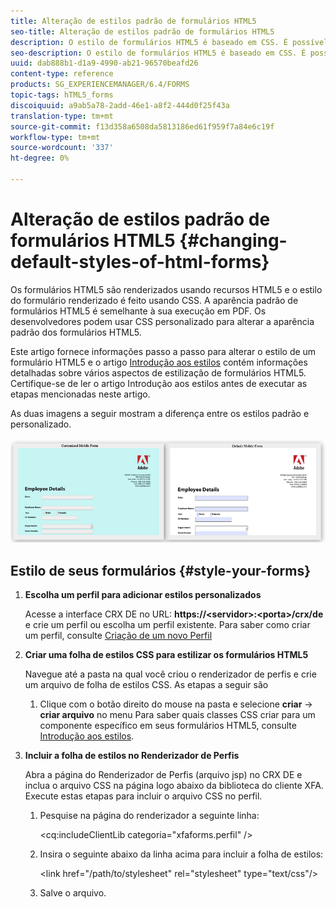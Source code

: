 ```yaml
---
title: Alteração de estilos padrão de formulários HTML5
seo-title: Alteração de estilos padrão de formulários HTML5
description: O estilo de formulários HTML5 é baseado em CSS. É possível alterar os estilos padrão do formulário.
seo-description: O estilo de formulários HTML5 é baseado em CSS. É possível alterar os estilos padrão do formulário.
uuid: dab888b1-d1a9-4990-ab21-96570beafd26
content-type: reference
products: SG_EXPERIENCEMANAGER/6.4/FORMS
topic-tags: hTML5_forms
discoiquuid: a9ab5a78-2add-46e1-a8f2-444d0f25f43a
translation-type: tm+mt
source-git-commit: f13d358a6508da5813186ed61f959f7a84e6c19f
workflow-type: tm+mt
source-wordcount: '337'
ht-degree: 0%

---
```



# Alteração de estilos padrão de formulários HTML5 {#changing-default-styles-of-html-forms}

Os formulários HTML5 são renderizados usando recursos HTML5 e o estilo do formulário renderizado é feito usando CSS. A aparência padrão de formulários HTML5 é semelhante à sua execução em PDF. Os desenvolvedores podem usar CSS personalizado para alterar a aparência padrão dos formulários HTML5.

Este artigo fornece informações passo a passo para alterar o estilo de um formulário HTML5 e o artigo [Introdução aos estilos](/help/forms/using/css-styles.md) contém informações detalhadas sobre vários aspectos de estilização de formulários HTML5. Certifique-se de ler o artigo Introdução aos estilos antes de executar as etapas mencionadas neste artigo.

As duas imagens a seguir mostram a diferença entre os estilos padrão e personalizado.

![picture-002-small](assets/pictures-002-small.png)

## Estilo de seus formulários {#style-your-forms}

1. **Escolha um perfil para adicionar estilos personalizados**

   Acesse a interface CRX DE no URL: **https://&lt;servidor>:&lt;porta>/crx/de** e crie um perfil ou escolha um perfil existente. Para saber como criar um perfil, consulte [Criação de um novo Perfil](/help/forms/using/custom-profile.md)

1. **Criar uma folha de estilos CSS para estilizar os formulários HTML5**

   Navegue até a pasta na qual você criou o renderizador de perfis e crie um arquivo de folha de estilos CSS. As etapas a seguir são

   1. Clique com o botão direito do mouse na pasta e selecione **criar** -> **criar arquivo** no menu
   Para saber quais classes CSS criar para um componente específico em seus formulários HTML5, consulte [Introdução aos estilos](/help/forms/using/css-styles.md).

1. **Incluir a folha de estilos no Renderizador de Perfis**

   Abra a página do Renderizador de Perfis (arquivo jsp) no CRX DE e inclua o arquivo CSS na página logo abaixo da biblioteca do cliente XFA. Execute estas etapas para incluir o arquivo CSS no perfil.

   1. Pesquise na página do renderizador a seguinte linha:

      &lt;cq:includeClientLib categoria=&quot;xfaforms.perfil&quot; />

   1. Insira o seguinte abaixo da linha acima para incluir a folha de estilos:

      &lt;link href=&quot;/path/to/stylesheet&quot; rel=&quot;stylesheet&quot; type=&quot;text/css&quot;/>

   1. Salve o arquivo.

